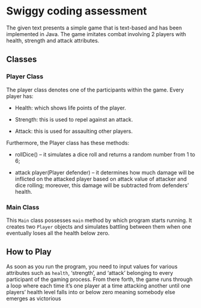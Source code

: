 # Swiggy coding assessment

The given text presents a simple game that is text-based and has been implemented in Java. The game imitates combat involving 2 players with health, strength and attack attributes.

## Classes

### Player Class

The player class denotes one of the participants within the game. Every player has:

- Health: which shows life points of the player.

- Strength: this is used to repel against an attack.

- Attack: this is used for assaulting other players.

Furthermore, the Player class has these methods:

- rollDice() – it simulates a dice roll and returns a random number from 1 to 6;

- attack player(Player defender) – it determines how much damage will be inflicted on 
the attacked player based on attack value of attacker and dice rolling; moreover, this 
damage will be subtracted from defenders’ health.

### Main Class

This `Main` class possesses `main` method by which program starts running. It creates two `Player` objects and simulates battling between them when one eventually loses all the health below zero.

## How to Play

As soon as you run the program, you need to input values for various attributes such as `health`, ‘strength’, and ‘attack’ belonging to every participant of the gaming process. From there forth, the game runs through a loop where each time it’s one player at a time attacking another until one players’ health level falls into or below zero meaning somebody else emerges as victorious
